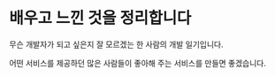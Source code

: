 

# **배우고 느낀 것을 정리합니다**



무슨 개발자가 되고 싶은지 잘 모르겠는 한 사람의 개발 일기입니다.



어떤 서비스를 제공하던 많은 사람들이 좋아해 주는 서비스를 만들면 좋겠습니다.

